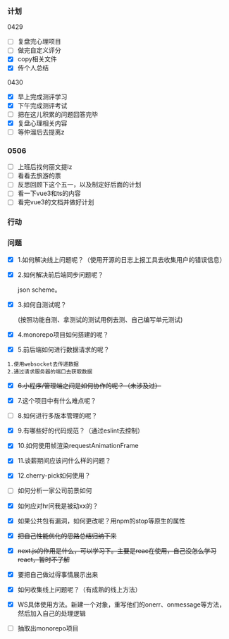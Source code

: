

### 计划

0429

- [ ] 复盘完心理项目
- [ ] 做完自定义评分
- [x] copy相关文件
- [x] 传个人总结

0430

- [x] 早上完成测评学习
- [x] 下午完成测评考试
- [ ] 把在这儿积累的问题回答完毕
- [x] 复盘心理相关内容
- [ ] 等仲溜后去提离z

### 0506

- [ ] 上班后找何丽文提lz
- [ ] 看看去旅游的票
- [ ] 反思回顾下这个五一，以及制定好后面的计划
- [ ] 看一下vue3和ts的内容
- [ ] 看完vue3的文档并做好计划

### 行动

### 问题

- [x] 1.如何解决线上问题呢？（使用开源的日志上报工具去收集用户的错误信息）

- [x] 2.如何解决前后端同步问题呢？

  json scheme。

- [x] 3.如何自测试呢？

  (按照功能自测、拿测试的测试用例去测、自己编写单元测试)

- [x] 4.monorepo项目如何搭建的呢？

- [x] 5.前后端如何进行数据请求的呢？

```
1.使用websocket去传递数据
2.通过请求服务器的端口去获取数据
```

- [x] ~~6.小程序/管理端之间是如何协作的呢？（未涉及过）~~

- [x] 7.这个项目中有什么难点呢？

- [ ] 8.如何进行多版本管理的呢？

- [x] 9.有哪些好的代码规范？（通过eslint去控制）

- [x] 10.如何使用帧渲染requestAnimationFrame

- [x] 11.谈薪期间应该问什么样的问题？

- [x] 12.cherry-pick如何使用？

- [ ] 如何分析一家公司前景如何

- [x] 如何应对hr问我是被动xx的？

- [x] 如果公共包有漏洞，如何更改呢？用npm的stop等原生的属性

- [x] ~~把自己性能优化的思路总结归纳下来~~

- [x] ~~next.js的作用是什么，可以学习下。主要是reac在使用，自己没怎么学习react，暂时不了解~~

- [x] 要把自己做过得事情展示出来

- [x] 如何收集线上问题呢？（有成熟的线上方法）

- [x] WS具体使用方法。新建一个对象，重写他们的onerr、onmessage等方法，然后加入自己的处理逻辑

- [ ] 抽取出monorepo项目